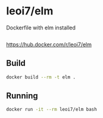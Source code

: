 # leoi7/elm
Dockerfile with elm installed

![]()

https://hub.docker.com/r/leoi7/elm  

## Build
```bash
docker build --rm -t elm .
```

## Running
```bash
docker run -it --rm leoi7/elm bash
```

